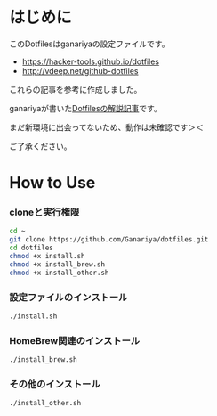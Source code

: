 

# はじめに

このDotfilesはganariyaの設定ファイルです。

- https://hacker-tools.github.io/dotfiles
- http://vdeep.net/github-dotfiles

これらの記事を参考に作成しました。

ganariyaが書いた[Dotfilesの解説記事](https://qiita.com/ganariya/items/d9adffc6535dfca6784b)です。

まだ新環境に出会ってないため、動作は未確認です＞＜

ご了承ください。


# How to Use

### cloneと実行権限


```bash
cd ~
git clone https://github.com/Ganariya/dotfiles.git
cd dotfiles
chmod +x install.sh
chmod +x install_brew.sh
chmod +x install_other.sh
```

### 設定ファイルのインストール

```bash
./install.sh
```

### HomeBrew関連のインストール

```bash
./install_brew.sh
```

### その他のインストール

```bash
./install_other.sh
```
